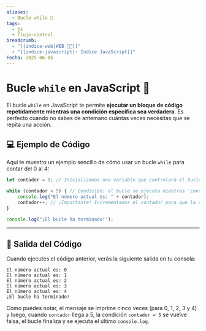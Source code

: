 ```yaml
---
aliases:
  - Bucle while 🔄
tags:
  - js
  - flujo-control
breadcrumb:
  - "[[indice-web|WEB 🔗📝]]"
  - "[[indice-javascript|⚡ Índice JavaScript]]"
Fecha: 2025-06-05
---
```

# Bucle `while` en JavaScript 🔄

El bucle `while` en JavaScript te permite **ejecutar un bloque de código repetidamente mientras una condición específica sea verdadera**. Es perfecto cuando no sabes de antemano cuántas veces necesitas que se repita una acción.

## 💻 Ejemplo de Código

Aquí te muestro un ejemplo sencillo de cómo usar un bucle `while` para contar del 0 al 4:

```js
let contador = 0; // Inicializamos una variable que controlará el bucle

while (contador < 5) { // Condición: el bucle se ejecuta mientras 'contador' sea menor que 5
    console.log("El número actual es: " + contador);
    contador++; // ¡Importante! Incrementamos el contador para que la condición eventualmente se vuelva falsa
}

console.log("¡El bucle ha terminado!");
```

---

## 🚀 Salida del Código

Cuando ejecutes el código anterior, verás la siguiente salida en tu consola:

```
El número actual es: 0
El número actual es: 1
El número actual es: 2
El número actual es: 3
El número actual es: 4
¡El bucle ha terminado!
```

Como puedes notar, el mensaje se imprime cinco veces (para 0, 1, 2, 3 y 4) y luego, cuando `contador` llega a 5, la condición `contador < 5` se vuelve falsa, el bucle finaliza y se ejecuta el último `console.log`.